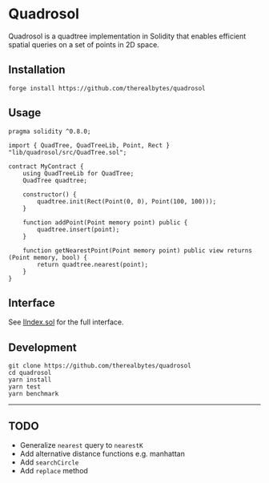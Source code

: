 # Quadrosol

Quadrosol is a quadtree implementation in Solidity that enables efficient spatial queries on a set of points in 2D space.

## Installation

`forge install https://github.com/therealbytes/quadrosol`

## Usage

```solidity
pragma solidity ^0.8.0;

import { QuadTree, QuadTreeLib, Point, Rect } "lib/quadrosol/src/QuadTree.sol";

contract MyContract {
    using QuadTreeLib for QuadTree;
    QuadTree quadtree;

    constructor() {
        quadtree.init(Rect(Point(0, 0), Point(100, 100)));
    }

    function addPoint(Point memory point) public {
        quadtree.insert(point);
    }

    function getNearestPoint(Point memory point) public view returns (Point memory, bool) {
        return quadtree.nearest(point);
    }
}
```

## Interface

See [IIndex.sol](src/IIndex.sol) for the full interface.

## Development

```
git clone https://github.com/therealbytes/quadrosol
cd quadrosol
yarn install
yarn test
yarn benchmark
```

-------

## TODO

- Generalize `nearest` query to `nearestK`
- Add alternative distance functions e.g. manhattan
- Add `searchCircle`
- Add `replace` method
